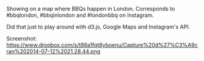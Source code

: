 Showing on a map where BBQs happen in London.
Corresponds to #bbqlondon, #bbqinlondon and #londonbbq on Instagram.

Did that just to play around with d3.js, Google Maps and Instagram's API.

Screenshot:
https://www.dropbox.com/s/t86a1fqt8yboenu/Capture%20d%27%C3%A9cran%202014-07-12%2021.28.44.png

